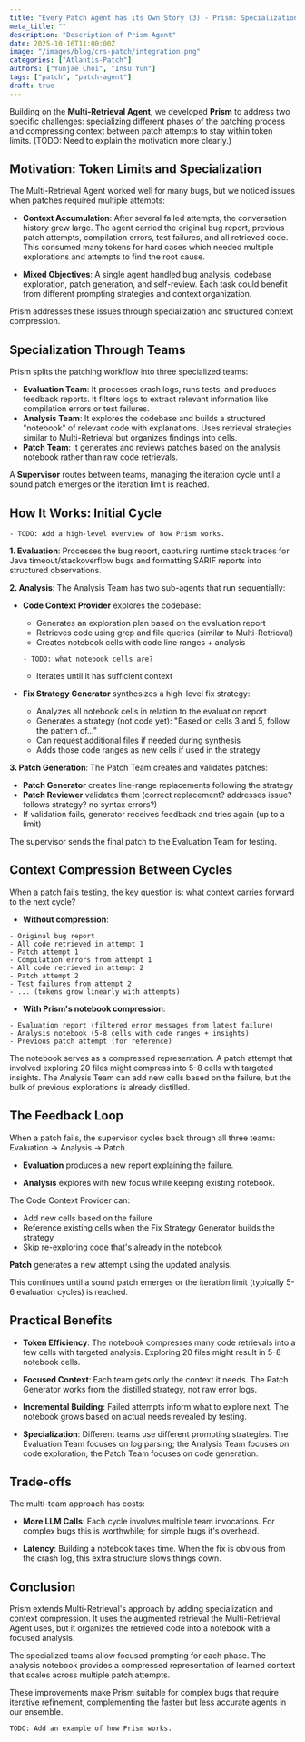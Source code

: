 ```yaml
---
title: "Every Patch Agent has its Own Story (3) - Prism: Specialization with Multi-agent Teams"
meta_title: ""
description: "Description of Prism Agent"
date: 2025-10-16T11:00:00Z
image: "/images/blog/crs-patch/integration.png"
categories: ["Atlantis-Patch"]
authors: ["Yunjae Choi", "Insu Yun"]
tags: ["patch", "patch-agent"]
draft: true
---
```


Building on the **Multi-Retrieval Agent**, we developed **Prism** to address two specific challenges: specializing different phases of the patching process and compressing context between patch attempts to stay within token limits. (TODO: Need to explain the motivation more clearly.)

## Motivation: Token Limits and Specialization

The Multi-Retrieval Agent worked well for many bugs, but we noticed issues when patches required multiple attempts:

* **Context Accumulation**: After several failed attempts, the conversation history grew large. The agent carried the original bug report, previous patch attempts, compilation errors, test failures, and all retrieved code. This consumed many tokens for hard cases which needed multiple explorations and attempts to find the root cause.

* **Mixed Objectives**: A single agent handled bug analysis, codebase exploration, patch generation, and self-review. Each task could benefit from different prompting strategies and context organization.

Prism addresses these issues through specialization and structured context compression.

## Specialization Through Teams

Prism splits the patching workflow into three specialized teams:

* **Evaluation Team**: It processes crash logs, runs tests, and produces feedback reports. It filters logs to extract relevant information like compilation errors or test failures.
* **Analysis Team**: It explores the codebase and builds a structured "notebook" of relevant code with explanations. Uses retrieval strategies similar to Multi-Retrieval but organizes findings into cells.
* **Patch Team**: It generates and reviews patches based on the analysis notebook rather than raw code retrievals.

A **Supervisor** routes between teams, managing the iteration cycle until a sound patch emerges or the iteration limit is reached.

## How It Works: Initial Cycle
```
- TODO: Add a high-level overview of how Prism works.
```

**1. Evaluation**: Processes the bug report, capturing runtime stack traces for Java timeout/stackoverflow bugs and formatting SARIF reports into structured observations.

**2. Analysis**: The Analysis Team has two sub-agents that run sequentially:

   - **Code Context Provider** explores the codebase:
     - Generates an exploration plan based on the evaluation report
     - Retrieves code using grep and file queries (similar to Multi-Retrieval)
     - Creates notebook cells with code line ranges + analysis
     ```
     - TODO: what notebook cells are?
     ```
     - Iterates until it has sufficient context

   - **Fix Strategy Generator** synthesizes a high-level fix strategy:
     - Analyzes all notebook cells in relation to the evaluation report
     - Generates a strategy (not code yet): "Based on cells 3 and 5, follow the pattern of..."
     - Can request additional files if needed during synthesis
     - Adds those code ranges as new cells if used in the strategy

**3. Patch Generation**: The Patch Team creates and validates patches:
   - **Patch Generator** creates line-range replacements following the strategy
   - **Patch Reviewer** validates them (correct replacement? addresses issue? follows strategy? no syntax errors?)
   - If validation fails, generator receives feedback and tries again (up to a limit)

The supervisor sends the final patch to the Evaluation Team for testing.

## Context Compression Between Cycles

When a patch fails testing, the key question is: what context carries forward to the next cycle?

* **Without compression**:
```
- Original bug report
- All code retrieved in attempt 1
- Patch attempt 1
- Compilation errors from attempt 1
- All code retrieved in attempt 2
- Patch attempt 2
- Test failures from attempt 2
- ... (tokens grow linearly with attempts)
```

* **With Prism's notebook compression**:
```
- Evaluation report (filtered error messages from latest failure)
- Analysis notebook (5-8 cells with code ranges + insights)
- Previous patch attempt (for reference)
```

The notebook serves as a compressed representation. A patch attempt that involved exploring 20 files might compress into 5-8 cells with targeted insights. The Analysis Team can add new cells based on the failure, but the bulk of previous explorations is already distilled.

## The Feedback Loop

When a patch fails, the supervisor cycles back through all three teams: Evaluation → Analysis → Patch.

* **Evaluation** produces a new report explaining the failure.

* **Analysis** explores with new focus while keeping existing notebook.

The Code Context Provider can:
- Add new cells based on the failure
- Reference existing cells when the Fix Strategy Generator builds the strategy
- Skip re-exploring code that's already in the notebook

**Patch** generates a new attempt using the updated analysis.

This continues until a sound patch emerges or the iteration limit (typically 5-6 evaluation cycles) is reached.

## Practical Benefits

* **Token Efficiency**: The notebook compresses many code retrievals into a few cells with targeted analysis. Exploring 20 files might result in 5-8 notebook cells.

* **Focused Context**: Each team gets only the context it needs. The Patch Generator works from the distilled strategy, not raw error logs.

* **Incremental Building**: Failed attempts inform what to explore next. The notebook grows based on actual needs revealed by testing.

* **Specialization**: Different teams use different prompting strategies. The Evaluation Team focuses on log parsing; the Analysis Team focuses on code exploration; the Patch Team focuses on code generation.

## Trade-offs

The multi-team approach has costs:

* **More LLM Calls**: Each cycle involves multiple team invocations. For complex bugs this is worthwhile; for simple bugs it's overhead.

* **Latency**: Building a notebook takes time. When the fix is obvious from the crash log, this extra structure slows things down.

## Conclusion

Prism extends Multi-Retrieval's approach by adding specialization and context compression. It uses the augmented retrieval the Multi-Retrieval Agent uses, but it organizes the retrieved code into a notebook with a focused analysis.

The specialized teams allow focused prompting for each phase. The analysis notebook provides a compressed representation of learned context that scales across multiple patch attempts.

These improvements make Prism suitable for complex bugs that require iterative refinement, complementing the faster but less accurate agents in our ensemble.

```
TODO: Add an example of how Prism works.
```